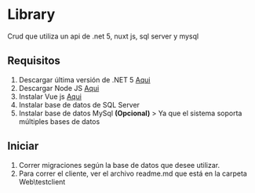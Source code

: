 # Library
Crud que utiliza un api de .net 5, nuxt js, sql server y mysql

## Requisitos
1. Descargar última versión de .NET 5 [Aqui](https://dotnet.microsoft.com/en-us/download/dotnet/5.0)
2. Descargar Node JS [Aqui](https://nodejs.org/es/download/)
3. Instalar Vue js [Aqui](https://es.vuejs.org/v2/guide/installation.html)
4. Instalar base de datos de SQL Server
5. Instalar base de datos MySql **(Opcional)** > Ya que el sistema soporta múltiples bases de datos

## Iniciar
1. Correr migraciones según la base de datos que desee utilizar.
2. Para correr el cliente, ver el archivo readme.md que está en la carpeta Web\testclient

